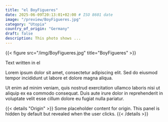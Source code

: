 ```yaml
---
title: "el BoyFigueres"
date: 2025-06-09T20:13:01+02:00 # ISO 8601 date
image: "/preview/BoyFigueres.jpg"
category: "Utopia"
country_of_origin: "Germany"
draft: false
description: This photo shows ...
---
```


{{< figure src="/img/BoyFigueres.jpg" title="BoyFigueres" >}}

Text written in el

Lorem ipsum dolor sit amet, consectetur adipiscing elit. Sed do eiusmod tempor incididunt ut labore et dolore magna aliqua.

Ut enim ad minim veniam, quis nostrud exercitation ullamco laboris nisi ut aliquip ex ea commodo consequat. Duis aute irure dolor in reprehenderit in voluptate velit esse cillum dolore eu fugiat nulla pariatur.


{{< details "Origin" >}}
Some placeholder content for origin. This panel is hidden by default but revealed when the user clicks.
{{< /details >}}

